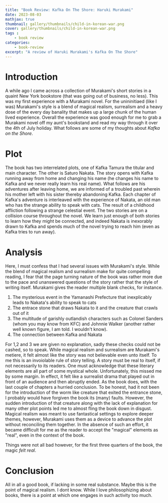 ```yaml
---
title: "Book Review: Kafka On The Shore: Haruki Murakami"
date: 2023-08-03
mathjax: true
thumbnail: gallery/thumbnails/child-in-korean-war.png
cover: gallery/thumbnails/child-in-korean-war.png
tags : 
    - book review
categories:
    - book-review
excerpt: "A review of Haruki Murakami's Kafka On The Shore"
---
```


# Introduction
A while ago I came across a collection of Murakami's short stories in a quaint New York bookstore (that was going out of business, no less). This was my first experience with a Murakami novel. For the unininitiaed
(like I was) Murakami's style is a blend of magical realism, surrealism and a heavy dose of the every day banality that makes up a large chunk of the human lived experience. 
Overall the experience was good enough for me to grab a Murakami novel off my aunt's bookstand and read my way through it over the 4th of July holiday. What follows are some of my thoughts about 
_Kafka on the Shore_. 

# Plot 

The book has two interrelated plots, one of Kafka Tamura the titular and main character. The other is Saturo Nakata. The story opens with Kafka running away from home and changing his name (he changes his name to Kafka and we never really learn his real name). 
What follows are his adventures after leaving home, we are informed of a troubled past wherein his mother left with his sister thereby abandoning Kafka. 
Each chapter of Kafka's adventure is interleaved with the experience of Nakata, an old man who has the strange ability to speak with cats. The result of a childhood affliction following a strange celestial event. 
The two stories are on a collision course throughout the novel. We learn just enough of both stories to learn how they might be connected, and indeed Nakata is inexorably drawn to Kafka and spends much of the novel trying to reach him (even as Kafka tries to run away).

# Analysis 

Here, I must confess that I had several issues with Murakami's style. While the blend of magical realism and surrealism make for quite compelling reading, I fear that the page turning nature of the book was rather more due to the pace and unanswered questions of the story rather that the style of writing itself. 
Murakami gives the reader multiple blank checks, for instance. 
1. The mysterious event in the Yamanashi Prefecture that inexplicably leads to Nakata's ability to speak to cats 
2. The entrace stone that draws Nakata to it and the creature that crawls out of it
3. The multitude of garishly outlandish characters such as Colonel Sanders (whom you may know from KFC) and Johnnie Walker (another rather well known figure, I am told. I wouldn't know).
4. The connection between Kafka and Nakata 

For 1,2 and 3 we are given no explanation, sadly these checks could not be cashed, so to speak. While magical realism and surrealism are Murakami's metiere, it felt almost like the story was not believable even unto itself. To me this is an invoiolable rule of story telling. 
A story must be real to itself, if not necessarily to its readers. One must acknowledge that these literary elements are all part of some mystical whole. Unfortunately, this missed me by some margin. 
In effect, it felt like a surrealist drama that played out in front of an audience and then abruptly ended. As the book does, with the last couple of chapters a hurried conclusion. To be honest, had it not been for the introduction of the worm like creature that exited the entrance stone, I probably would have forgiven the book its (many) faults. 
However, the sudden introduction of that creature along with the lack of explanation for many other plot points led me to almost fling the book down in disgust. 
Magical realism was meant to use fantastical settings to explore deeper themes, however, Murakami uses them as a device to advance the plot without reconciling them together. In the absence of such an effort, it became difficult for me as the reader to accept the "magical" elements as "real", even in the context of the book. 

Things were not all bad however, for the first three quarters of the book, the magic _felt real_. 

# Conclusion 

All in all a good book, if lacking in some real substance. Maybe this is the point of magical realism. I dont know. 
While I love philosophizing about books, there is a point at which one engages in such activity too much. 